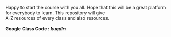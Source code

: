 Happy to start the course with you all.
Hope that this will be a great platform for everybody to learn. This repository will give <br>A-Z resources of every class and also resources.
<br><br>
**Google Class Code :** ***kuqdln***
